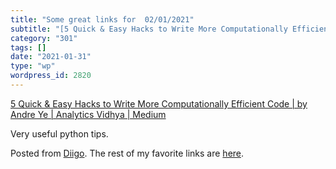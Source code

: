 ```yaml
---
title: "Some great links for  02/01/2021"
subtitle: "[5 Quick & Easy Hacks to Write More Computationally Efficient Code | by Andre Ye | Analytics Vidhya ..."
category: "301"
tags: []
date: "2021-01-31"
type: "wp"
wordpress_id: 2820
---
```

[5 Quick & Easy Hacks to Write More Computationally Efficient Code | by Andre Ye | Analytics Vidhya | Medium](https://medium.com/analytics-vidhya/5-quick-easy-hacks-to-write-more-computationally-efficient-code-b1168208b8df) 

Very useful python tips.

Posted from [Diigo](https://www.diigo.com). The rest of my favorite links are [here](https://www.diigo.com/user/pitosalas).